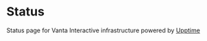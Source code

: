 # Status

Status page for Vanta Interactive infrastructure powered by [Upptime](https://github.com/upptime/upptime)

